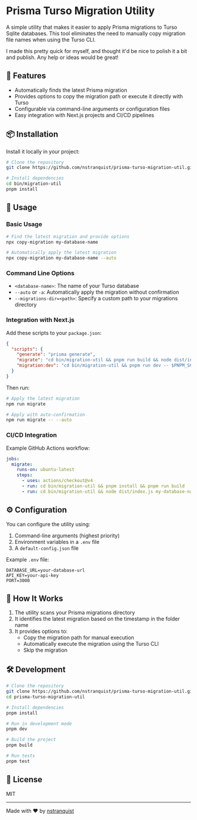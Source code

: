 # Prisma Turso Migration Utility

A simple utility that makes it easier to apply Prisma migrations to Turso Sqlite databases. This tool eliminates the need to manually copy migration file names when using the Turso CLI.

I made this pretty quick for myself, and thought it'd be nice to polish it a bit and publish. Any help or ideas would be great!

## 🌟 Features

- Automatically finds the latest Prisma migration
- Provides options to copy the migration path or execute it directly with Turso
- Configurable via command-line arguments or configuration files
- Easy integration with Next.js projects and CI/CD pipelines

## 📦 Installation

Install it locally in your project:

```bash
# Clone the repository
git clone https://github.com/nstranquist/prisma-turso-migration-util.git bin/migration-util

# Install dependencies
cd bin/migration-util
pnpm install
```

## 🚀 Usage

### Basic Usage

```bash
# Find the latest migration and provide options
npx copy-migration my-database-name

# Automatically apply the latest migration
npx copy-migration my-database-name --auto
```

### Command Line Options

- `<database-name>`: The name of your Turso database
- `--auto` or `-a`: Automatically apply the migration without confirmation
- `--migrations-dir=<path>`: Specify a custom path to your migrations directory

### Integration with Next.js

Add these scripts to your `package.json`:

```json
{
  "scripts": {
    "generate": "prisma generate",
    "migrate": "cd bin/migration-util && pnpm run build && node dist/index.js my-database-name $PNPM_SCRIPT_ARGS",
    "migration:dev": "cd bin/migration-util && pnpm run dev -- $PNPM_SCRIPT_ARGS"
  }
}
```

Then run:

```bash
# Apply the latest migration
npm run migrate

# Apply with auto-confirmation
npm run migrate -- --auto
```

### CI/CD Integration

Example GitHub Actions workflow:

```yaml
jobs:
  migrate:
    runs-on: ubuntu-latest
    steps:
      - uses: actions/checkout@v4
      - run: cd bin/migration-util && pnpm install && pnpm run build
      - run: cd bin/migration-util && node dist/index.js my-database-name --auto
```

## ⚙️ Configuration

You can configure the utility using:

1. Command-line arguments (highest priority)
2. Environment variables in a `.env` file
3. A `default-config.json` file

Example `.env` file:

```
DATABASE_URL=your-database-url
API_KEY=your-api-key
PORT=3000
```

## 🧩 How It Works

1. The utility scans your Prisma migrations directory
2. It identifies the latest migration based on the timestamp in the folder name
3. It provides options to:
   - Copy the migration path for manual execution
   - Automatically execute the migration using the Turso CLI
   - Skip the migration

## 🛠️ Development

```bash
# Clone the repository
git clone https://github.com/nstranquist/prisma-turso-migration-util.git
cd prisma-turso-migration-util

# Install dependencies
pnpm install

# Run in development mode
pnpm dev

# Build the project
pnpm build

# Run tests
pnpm test
```

## 📄 License

MIT

---

Made with ❤️ by [nstranquist](https://github.com/nstranquist)
